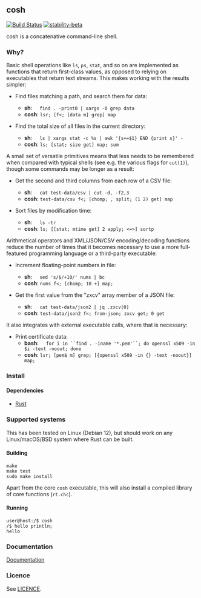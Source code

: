 ## cosh

[![Build Status](https://github.com/tomhrr/cosh/workflows/build/badge.svg?branch=main)](https://github.com/tomhrr/cosh/actions)
[![stability-beta](https://img.shields.io/badge/stability-beta-33bbff.svg)](https://github.com/mkenney/software-guides/blob/master/STABILITY-BADGES.md#beta)

cosh is a concatenative command-line shell.

### Why?

Basic shell operations like `ls`, `ps`, `stat`, and so on are
implemented as functions that return first-class values, as opposed to
relying on executables that return text streams.  This makes working
with the results simpler:

- Find files matching a path, and search them for data:
  - **sh**:&nbsp;&nbsp;&nbsp;&nbsp; `find . -print0 | xargs -0 grep data`
  - **cosh**: `lsr; [f<; [data m] grep] map`

- Find the total size of all files in the current directory:
  - **sh**:&nbsp;&nbsp;&nbsp;&nbsp; `ls | xargs stat -c %s | awk '{s+=$1} END {print s}' -`
  - **cosh**: `ls; [stat; size get] map; sum`

A small set of versatile primitives means that less needs to be
remembered when compared with typical shells (see e.g. the various
flags for `cut(1)`), though some commands may be longer as a result:

- Get the second and third columns from each row of a CSV file:
  - **sh**:&nbsp;&nbsp;&nbsp;&nbsp; `cat test-data/csv | cut -d, -f2,3`
  - **cosh**: `test-data/csv f<; [chomp; , split; (1 2) get] map`

- Sort files by modification time:
  - **sh**:&nbsp;&nbsp;&nbsp;&nbsp; `ls -tr`
  - **cosh**: `ls; [[stat; mtime get] 2 apply; <=>] sortp`

Arithmetical operators and XML/JSON/CSV encoding/decoding functions
reduce the number of times that it becomes necessary to use a more
full-featured programming language or a third-party executable:

- Increment floating-point numbers in file:
  - **sh**:&nbsp;&nbsp;&nbsp;&nbsp; `sed 's/$/+10/' nums | bc`
  - **cosh**: `nums f<; [chomp; 10 +] map;`

- Get the first value from the "zxcv" array member of a JSON file:
  - **sh**:&nbsp;&nbsp;&nbsp;&nbsp; `cat test-data/json2 | jq .zxcv[0]`
  - **cosh**: `test-data/json2 f<; from-json; zxcv get; 0 get`

It also integrates with external executable calls, where that is
necessary:

- Print certificate data:
  - **bash**:&nbsp;&nbsp;&nbsp;&nbsp; `for i in ``find . -iname '*.pem'``; do openssl x509 -in $i -text -noout; done`
  - **cosh**: `lsr; [pem$ m] grep; [{openssl x509 -in {} -text -noout}] map;`

### Install

#### Dependencies

 - [Rust](https://github.com/rust-lang/rust)

### Supported systems

This has been tested on Linux (Debian 12), but should work on any
Linux/macOS/BSD system where Rust can be built.

#### Building

    make
    make test
    sudo make install

Apart from the core `cosh` executable, this will also install a
compiled library of core functions (`rt.chc`).

#### Running

    user@host:/$ cosh
    /$ hello println;
    hello

### Documentation

[Documentation](./doc/all.md)

### Licence

See [LICENCE](./LICENCE).
